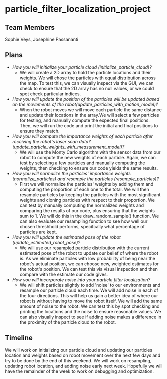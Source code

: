 # particle_filter_localization_project
## Team Members
Sophie Veys,
Josephine Passananti
## Plans
* *How you will initialize your particle cloud (initialize_particle_cloud)?*
    * We will create a 2D array to hold the particle locations and their weights. We will chose the particles with equal distribution across the map. To test this, we can visually inspect via the GUI, we can check to ensure that the 2D array has no null values, or we could spot check particular indices. 
* *How you will update the position of the particles will be updated based on the movements of the robot(update_particles_with_motion_model)?*
    * When the robot moves we will move each particle the same distance and update their locations in the array.We will select a few particles for testing, and manually compute the expected final positions. Then, we will run the code and print the initial and final positions to ensure they match. 
* *How you will compute the importance weights of each particle after receiving the robot's laser scan data?(update_particle_weights_with_measurement_model)?*
    * We will use the Monty Carlo algorithm with the sensor data from our robot to compute the new weights of each particle. Again, we can test by selecting a few particles and manually computing the weights, then checking to ensure our code yields the same results. 
* *How you will normalize the particles' importance weights (normalize_particles) and resample the particles (resample_particles)?*
    * First we will normalize the particles' weights by adding them and computing the proportion of each one to the total. We will then resample particles by keeping the particles with the most significant weights and cloning particles with respect to their proportion. We can test by manually computing the normalized weights and comparing the results of our code, plus ensuring that the weights sum to 1. We will do this in the draw_random_sample() function. We can also evaluate our resampling function to see how well our chosen threshhold performs, specifcally what percentage of particles are kept. 
* *How you will update the estimated pose of the robot (update_estimated_robot_pose)?*
    * We will use our resampled particle distribution with the current estimated pose of the robot to update our belief of where the robot is. As we eliminate particles with low probability of being near the robot's actual position, we can choose new, weighted estimates for the robot's position. We can test this via visual inspection and then compare with the estimate our code gives. 
* *How you will incorporate noise into your particle filter localization?*
    * We will shift particles slightly to add 'noise' to our environments and resample our particle cloud each time. We will add noise in each of the four directions. This will help us gain a better idea of where our robot is without having to move the robot itself. We will add the same amount of noise to the robot. We can test this by spot checking and printing the locations and the noise to ensure reasonable values. We can also visually inspect to see if adding noise makes a difference in the proximity of the particle cloud to the robot. 
## Timeline
We will work on initializing our particle cloud and updating our particles location and weights based on robot movement over the next few days and try to be done by the end of this weekend. We will work on resampling, updating robot location, and adding noise early next week. Hopefully we will have the remainder of the week to work on debugging and optimization.
